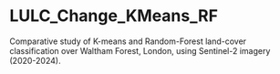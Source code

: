 # LULC_Change_KMeans_RF
Comparative study of K-means and Random-Forest land-cover classification over Waltham Forest, London, using Sentinel-2 imagery (2020-2024).
